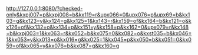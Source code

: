 http://127.0.0.1:8080/?checked-only&kxpj007=p&kxpj008=b&kx119=r&upx066=0&upx076=p&upx69=b&kx103=g&kx123=y&kx124=g&kx125=1&kx143=r&kx159=of&kx164=b&kx121=o&kx126=of&kx132=o&kx134=p&kx151=y&kx158=p&kx162=0&upx079=r&kx148=b&kxpj003=1&kx063=r&kx052=b&kx075=0&kx082=o&kxst035=b&kx046=1&kx053=y&kx013=o&kx016=g&kx025=1&kx045=p&kx050=b&kx051=0&kx059=of&kx065=y&kx076=b&kx087=g&kx160=g
